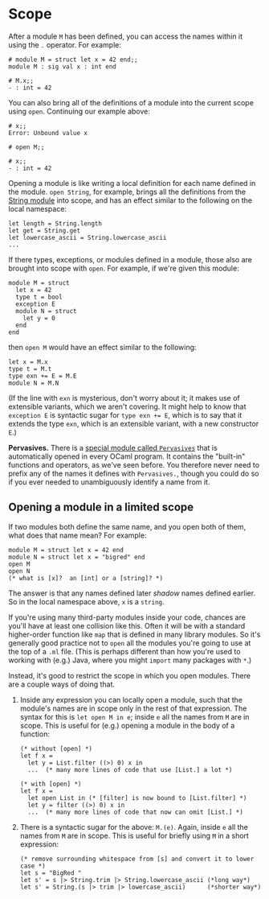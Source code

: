 # Scope

After a module `M` has been defined, you can access the names within it
using the `.` operator.  For example:
```
# module M = struct let x = 42 end;;
module M : sig val x : int end 

# M.x;;
- : int = 42
```

You can also bring all of the definitions of a module into the current scope using
`open`.  Continuing our example above:
```
# x;;
Error: Unbound value x

# open M;;

# x;;
- : int = 42
```

Opening a module is like writing a local definition for each name defined
in the module.  `open String`, for example, brings all the definitions
from the [String module][string] into scope, and has an effect similar to the
following on the local namespace:
```
let length = String.length
let get = String.get
let lowercase_ascii = String.lowercase_ascii
...
```

[string]: http://caml.inria.fr/pub/docs/manual-ocaml/libref/String.html

If there types, exceptions, or modules defined in a module, those also are
brought into scope with `open`.  For example, if we're given this module:
```
module M = struct
  let x = 42
  type t = bool
  exception E
  module N = struct
    let y = 0
  end
end
```
then `open M` would have an effect similar to the following:
```
let x = M.x
type t = M.t
type exn += E = M.E
module N = M.N
```

(If the line with `exn` is mysterious, don't worry about it; it makes use
of extensible variants, which we aren't covering.  It might help to know
that `exception E` is syntactic sugar for `type exn += E`, which is to say
that it extends the type `exn`, which is an extensible variant, with
a new constructor `E`.)

**Pervasives.** 
There is a [special module called `Pervasives`][pervasives] that is
automatically opened in every OCaml program.  It contains the "built-in"
functions and operators, as we've seen before.  You therefore never need
to prefix any of the names it defines with `Pervasives.`, though you
could do so if you ever needed to unambiguously identify a name from it.
 
[pervasives]: http://caml.inria.fr/pub/docs/manual-ocaml/libref/Pervasives.html

## Opening a module in a limited scope

If two modules both define the same name, and you open both of them, what does that
name mean?  For example:
```
module M = struct let x = 42 end
module N = struct let x = "bigred" end
open M
open N
(* what is [x]?  an [int] or a [string]? *)
```
The answer is that any names defined later *shadow* names defined earlier.  So in 
the local namespace above, `x` is a `string`.  

If you're using many third-party modules inside your code, chances are you'll have at least
one collision like this.  Often it will be with a standard higher-order function like
`map` that is defined in many library modules. So it's generally good practice not to 
`open` all the modules you're going to use at the top of a `.ml` file. 
(This is perhaps different than how you're used to working with (e.g.) Java, 
where you might `import` many packages with `*`.)  

Instead, it's good to restrict the scope in which you open modules.  There are
a couple ways of doing that.

1.  Inside any expression you can locally open a module, such that the module's names
    are in scope only in the rest of that expression.  The syntax for this is
    `let open M in e`; inside `e` all the names from `M` are in scope.  This is useful for
    (e.g.) opening a module in the body of a function:
    
    ```
    (* without [open] *)
    let f x = 
      let y = List.filter ((>) 0) x in  
      ...  (* many more lines of code that use [List.] a lot *)

    (* with [open] *)
    let f x = 
      let open List in (* [filter] is now bound to [List.filter] *)
      let y = filter ((>) 0) x in  
      ...  (* many more lines of code that now can omit [List.] *)
    ```
    
2.  There is a syntactic sugar for the above:  `M.(e)`.  Again, inside `e` all the names
    from `M` are in scope.  This is useful for briefly using `M` in a short expression:
    ```
    (* remove surrounding whitespace from [s] and convert it to lower case *)
    let s = "BigRed " 
    let s' = s |> String.trim |> String.lowercase_ascii (*long way*)
    let s' = String.(s |> trim |> lowercase_ascii)      (*shorter way*)
    ```
